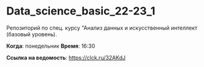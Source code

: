 # Data_science_basic_22-23_1

Репозиторий по спец. курсу "Анализ данных и искусственный интеллект (базовый уровень). 

**Когда**: понедельник
**Время**: 16:30

**Ссылка на ведомость**: https://clck.ru/32AKdJ
